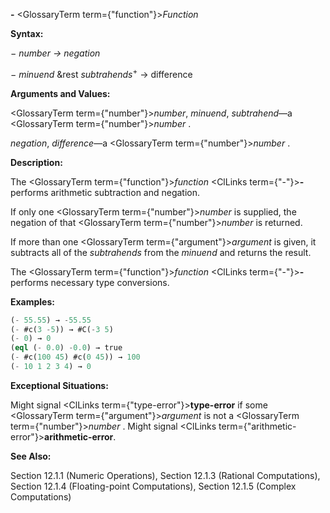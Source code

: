 **-** <GlossaryTerm  term={"function"}><i>Function</i></GlossaryTerm>

**Syntax:**

*− number → negation*

*− minuend* &amp;rest *subtrahends*<sup>+</sup> → difference

**Arguments and Values:**

<GlossaryTerm  term={"number"}><i>number</i></GlossaryTerm>, *minuend*, *subtrahend*—a <GlossaryTerm  term={"number"}><i>number</i></GlossaryTerm> .

*negation*, *difference*—a <GlossaryTerm  term={"number"}><i>number</i></GlossaryTerm> .

**Description:**

The <GlossaryTerm  term={"function"}><i>function</i></GlossaryTerm> <ClLinks  term={"-"}><b>-</b></ClLinks> performs arithmetic subtraction and negation.

If only one <GlossaryTerm  term={"number"}><i>number</i></GlossaryTerm> is supplied, the negation of that <GlossaryTerm  term={"number"}><i>number</i></GlossaryTerm> is returned.

If more than one <GlossaryTerm  term={"argument"}><i>argument</i></GlossaryTerm> is given, it subtracts all of the *subtrahends* from the *minuend* and returns the result.

The <GlossaryTerm  term={"function"}><i>function</i></GlossaryTerm> <ClLinks  term={"-"}><b>-</b></ClLinks> performs necessary type conversions.

**Examples:**

```lisp
(- 55.55) → -55.55 
(- #c(3 -5)) → #C(-3 5) 
(- 0) → 0 
(eql (- 0.0) -0.0) → true 
(- #c(100 45) #c(0 45)) → 100 
(- 10 1 2 3 4) → 0 
```

**Exceptional Situations:**

Might signal <ClLinks  term={"type-error"}><b>type-error</b></ClLinks> if some <GlossaryTerm  term={"argument"}><i>argument</i></GlossaryTerm> is not a <GlossaryTerm  term={"number"}><i>number</i></GlossaryTerm> . Might signal <ClLinks  term={"arithmetic-error"}><b>arithmetic-error</b></ClLinks>.

**See Also:**

Section 12.1.1 (Numeric Operations), Section 12.1.3 (Rational Computations), Section 12.1.4 (Floating-point Computations), Section 12.1.5 (Complex Computations)

